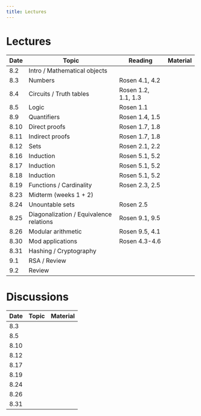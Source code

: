 ```yaml
---
title: Lectures
---
```


# Lectures

| Date | Topic | Reading | Material |
| ---- | ----- | --------| -------- |
| 8.2  | Intro / Mathematical objects | | |
| 8.3  | Numbers | Rosen 4.1, 4.2 | |
| 8.4  | Circuits / Truth tables | Rosen 1.2, 1.1, 1.3 | |
| 8.5  | Logic | Rosen 1.1 | |
| 8.9  | Quantifiers | Rosen 1.4, 1.5 | |
| 8.10 | Direct proofs | Rosen 1.7, 1.8 | |
| 8.11 | Indirect proofs | Rosen 1.7, 1.8 | |
| 8.12 | Sets | Rosen 2.1, 2.2 | |
| 8.16 | Induction | Rosen 5.1, 5.2 | |
| 8.17 | Induction | Rosen 5.1, 5.2 | |
| 8.18 | Induction | Rosen 5.1, 5.2 | |
| 8.19 | Functions / Cardinality | Rosen 2.3, 2.5 | |
| 8.23 | Midterm (weeks 1 + 2) | | |
| 8.24 | Unountable sets | Rosen 2.5 | |
| 8.25 | Diagonalization / Equivalence relations | Rosen 9.1, 9.5 | |
| 8.26 | Modular arithmetic | Rosen 9.5, 4.1 | |
| 8.30 | Mod applications | Rosen 4.3-4.6 | |
| 8.31 | Hashing / Cryptography | | |
| 9.1  | RSA / Review | | |
| 9.2  | Review | | |


# Discussions

| Date | Topic | Material |
| ---- | ----- | -------- |
| 8.3  |       |          |
| 8.5  |       |          |
| 8.10 |       |          |
| 8.12 |       |          |
| 8.17 |       |          |
| 8.19 |       |          |
| 8.24 |       |          |
| 8.26 |       |          |
| 8.31 |       |          |

